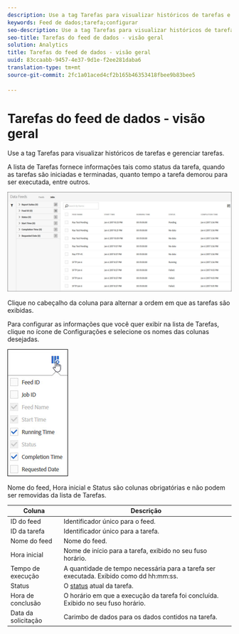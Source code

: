 ```yaml
---
description: Use a tag Tarefas para visualizar históricos de tarefas e gerenciar tarefas.
keywords: Feed de dados;tarefa;configurar
seo-description: Use a tag Tarefas para visualizar históricos de tarefas e gerenciar tarefas.
seo-title: Tarefas do feed de dados - visão geral
solution: Analytics
title: Tarefas do feed de dados - visão geral
uuid: 83ccaabb-9457-4e37-9d1e-f2ee281daba6
translation-type: tm+mt
source-git-commit: 2fc1a01aced4cf2b165b46353418fbee9b83bee5

---
```



# Tarefas do feed de dados - visão geral

Use a tag Tarefas para visualizar históricos de tarefas e gerenciar tarefas.

A lista de Tarefas fornece informações tais como status da tarefa, quando as tarefas são iniciadas e terminadas, quanto tempo a tarefa demorou para ser executada, entre outros.

![](assets/jobs.jpg)

Clique no cabeçalho da coluna para alternar a ordem em que as tarefas são exibidas.

Para configurar as informações que você quer exibir na lista de Tarefas, clique no ícone de Configurações e selecione os nomes das colunas desejadas.

![](assets/job-cols.jpg)

Nome do feed, Hora inicial e Status são colunas obrigatórias e não podem ser removidas da lista de Tarefas.

| Coluna | Descrição |
|---|---|
| ID do feed | Identificador único para o feed. |
| ID da tarefa | Identificador único para a tarefa. |
| Nome do feed | Nome do feed. |
| Hora inicial | Nome de início para a tarefa, exibido no seu fuso horário. |
| Tempo de execução | A quantidade de tempo necessária para a tarefa ser executada. Exibido como dd hh:mm:ss. |
| Status | O [status](/help/export/analytics-data-feed/c-df-jobs/r-job-status.md) atual da tarefa. |
| Hora de conclusão | O horário em que a execução da tarefa foi concluída. Exibido no seu fuso horário. |
| Data da solicitação | Carimbo de dados para os dados contidos na tarefa. |

